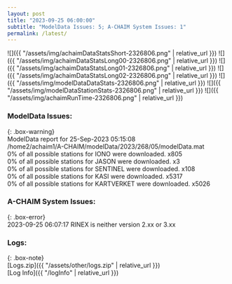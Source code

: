 ```yaml
---
layout: post
title: "2023-09-25 06:00:00"
subtitle: "ModelData Issues: 5; A-CHAIM System Issues: 1"
permalink: /latest/
---
```


![]({{ "/assets/img/achaimDataStatsShort-2326806.png" | relative_url }})
![]({{ "/assets/img/achaimDataStatsLong00-2326806.png" | relative_url }})
![]({{ "/assets/img/achaimDataStatsLong01-2326806.png" | relative_url }})
![]({{ "/assets/img/achaimDataStatsLong02-2326806.png" | relative_url }})
![]({{ "/assets/img/modelDataDataStats-2326806.png" | relative_url }})
![]({{ "/assets/img/modelDataStationStats-2326806.png" | relative_url }})
![]({{ "/assets/img/achaimRunTime-2326806.png" | relative_url }})


### ModelData Issues:  
  
{: .box-warning}  
 ModelData report for 25-Sep-2023 05:15:08   
 /home2/achaim1/A-CHAIM/modelData/2023/268/05/modelData.mat   
 0% of all possible stations for IONO were downloaded. x805   
 0% of all possible stations for JASON were downloaded. x3   
 0% of all possible stations for SENTINEL were downloaded. x108   
 0% of all possible stations for KASI were downloaded. x5317   
 0% of all possible stations for KARTVERKET were downloaded. x5026   
  
### A-CHAIM System Issues:  
  
{: .box-error}  
2023-09-25 06:07:17 RINEX is neither version 2.xx or 3.xx  

### Logs:  
  
{: .box-note}  
[Logs.zip]({{ "/assets/other/logs.zip" | relative_url }})  
[Log Info]({{ "/logInfo" | relative_url }})  
